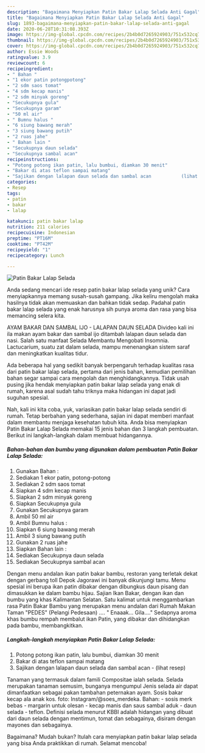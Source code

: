 ```yaml
---
description: "Bagaimana Menyiapkan Patin Bakar Lalap Selada Anti Gagal"
title: "Bagaimana Menyiapkan Patin Bakar Lalap Selada Anti Gagal"
slug: 1893-bagaimana-menyiapkan-patin-bakar-lalap-selada-anti-gagal
date: 2020-06-28T10:31:08.393Z
image: https://img-global.cpcdn.com/recipes/2b4b0d7265924903/751x532cq70/patin-bakar-lalap-selada-foto-resep-utama.jpg
thumbnail: https://img-global.cpcdn.com/recipes/2b4b0d7265924903/751x532cq70/patin-bakar-lalap-selada-foto-resep-utama.jpg
cover: https://img-global.cpcdn.com/recipes/2b4b0d7265924903/751x532cq70/patin-bakar-lalap-selada-foto-resep-utama.jpg
author: Essie Woods
ratingvalue: 3.9
reviewcount: 6
recipeingredient:
- " Bahan "
- "1 ekor patin potongpotong"
- "2 sdm saos tomat"
- "4 sdm kecap manis"
- "2 sdm minyak goreng"
- "Secukupnya gula"
- "Secukupnya garam"
- "50 ml air"
- " Bumnu halus "
- "6 siung bawang merah"
- "3 siung bawang putih"
- "2 ruas jahe"
- " Bahan lain "
- "Secukupnya daun selada"
- "Secukupnya sambal acan"
recipeinstructions:
- "Potong potong ikan patin, lalu bumbui, diamkan 30 menit"
- "Bakar di atas teflon sampai matang"
- "Sajikan dengan lalapan daun selada dan sambal acan           (lihat resep)"
categories:
- Resep
tags:
- patin
- bakar
- lalap

katakunci: patin bakar lalap 
nutrition: 211 calories
recipecuisine: Indonesian
preptime: "PT16M"
cooktime: "PT42M"
recipeyield: "1"
recipecategory: Lunch

---
```



![Patin Bakar Lalap Selada](https://img-global.cpcdn.com/recipes/2b4b0d7265924903/751x532cq70/patin-bakar-lalap-selada-foto-resep-utama.jpg)

Anda sedang mencari ide resep patin bakar lalap selada yang unik? Cara menyiapkannya memang susah-susah gampang. Jika keliru mengolah maka hasilnya tidak akan memuaskan dan bahkan tidak sedap. Padahal patin bakar lalap selada yang enak harusnya sih punya aroma dan rasa yang bisa memancing selera kita.

AYAM BAKAR DAN SAMBAL IJO - LALAPAN DAUN SELADA Divideo kali ini ila makan ayam bakar dan sambal ijo ditambah lalapan daun selada dan nasi. Salah satu manfaat Selada Membantu Mengobati Insomnia. Lactucarium, suatu zat dalam selada, mampu menenangkan sistem saraf dan meningkatkan kualitas tidur.

Ada beberapa hal yang sedikit banyak berpengaruh terhadap kualitas rasa dari patin bakar lalap selada, pertama dari jenis bahan, kemudian pemilihan bahan segar sampai cara mengolah dan menghidangkannya. Tidak usah pusing jika hendak menyiapkan patin bakar lalap selada yang enak di rumah, karena asal sudah tahu triknya maka hidangan ini dapat jadi suguhan spesial.


Nah, kali ini kita coba, yuk, variasikan patin bakar lalap selada sendiri di rumah. Tetap berbahan yang sederhana, sajian ini dapat memberi manfaat dalam membantu menjaga kesehatan tubuh kita. Anda bisa menyiapkan Patin Bakar Lalap Selada memakai 15 jenis bahan dan 3 langkah pembuatan. Berikut ini langkah-langkah dalam membuat hidangannya.

<!--inarticleads1-->

##### Bahan-bahan dan bumbu yang digunakan dalam pembuatan Patin Bakar Lalap Selada:

1. Gunakan  Bahan :
1. Sediakan 1 ekor patin, potong-potong
1. Sediakan 2 sdm saos tomat
1. Siapkan 4 sdm kecap manis
1. Siapkan 2 sdm minyak goreng
1. Siapkan Secukupnya gula
1. Gunakan Secukupnya garam
1. Ambil 50 ml air
1. Ambil  Bumnu halus :
1. Siapkan 6 siung bawang merah
1. Ambil 3 siung bawang putih
1. Gunakan 2 ruas jahe
1. Siapkan  Bahan lain :
1. Sediakan Secukupnya daun selada
1. Sediakan Secukupnya sambal acan


Dengan menu andalan ikan patin bakar bambu, restoran yang terletak dekat dengan gerbang toll Depok Jagorawi ini banyak dikunjungi tamu. Menu spesial ini berupa ikan patin dibakar dengan dibungkus daun pisang dan dimasukkan ke dalam bambu hijau. Sajian Ikan Bakar, dengan ikan dan bumbu yang khas Kalimantan Selatan. Satu kalimat untuk menggambarkan rasa Patin Bakar Bambu yang merupakan menu andalan dari Rumah Makan Taman &#34;PEDES&#34; (Pelangi Pedesaan) …. &#34; Enaaak… Gila….&#34; Sedapnya aroma khas bumbu rempah membalut ikan Patin, yang dibakar dan dihidangkan pada bambu, membangkitkan. 

<!--inarticleads2-->

##### Langkah-langkah menyiapkan Patin Bakar Lalap Selada:

1. Potong potong ikan patin, lalu bumbui, diamkan 30 menit
1. Bakar di atas teflon sampai matang
1. Sajikan dengan lalapan daun selada dan sambal acan -           (lihat resep)


Tanaman yang termasuk dalam famili Compositae ialah selada. Selada merupakan tanaman semusim, bunganya mengumpul Jenis selada air dapat dimanfaatkan sebagai pakan tambahan peternakan ayam. Sosis bakar kecap ala anak kos. foto: Instagram/@soes_merdeka. Bahan: - sosis merk bebas - margarin untuk olesan - kecap manis dan saus sambal aduk - daun selada - teflon. Definisi selada menurut KBBI adalah hidangan yang dibuat dari daun selada dengan mentimun, tomat dan sebagainya, disiram dengan mayones dan sebagainya. 

Bagaimana? Mudah bukan? Itulah cara menyiapkan patin bakar lalap selada yang bisa Anda praktikkan di rumah. Selamat mencoba!
